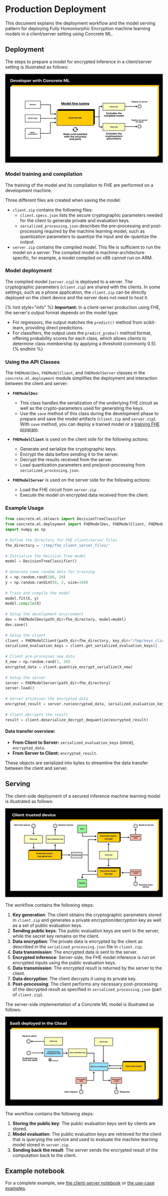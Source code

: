# Production Deployment

This document explains the deployment workflow and the model serving pattern for deploying Fully Homomorphic Encryption machine learning models in a client/server setting using Concrete ML.

## Deployment

The steps to prepare a model for encrypted inference in a client/server setting is illustrated as follows:

![](../figures/concretemlgraph1.jpg)

### Model training and compilation

The training of the model and its compilation to FHE are performed on a development machine.

Three different files are created when saving the model:

- `client.zip` contains the following files:
  - `client.specs.json` lists the secure cryptographic parameters needed for the client to generate private and evaluation keys.
  - `serialized_processing.json` describes the pre-processing and post-processing required by the machine learning model, such as quantization parameters to quantize the input and de-quantize the output.
- `server.zip` contains the compiled model. This file is sufficient to run the model on a server. The compiled model is machine-architecture specific, for example, a model compiled on x86 cannot run on ARM.

### Model deployment

The compiled model (`server.zip`) is deployed to a server. The cryptographic parameters (`client.zip`) are shared with the clients. In some settings, such as a phone application, the `client.zip` can be directly deployed on the client device and the server does not need to host it.

{% hint style="info" %}
**Important:** In a client-server production using FHE, the server's output format depends on the model type:

- For regressors, the output matches the `predict()` method from scikit-learn, providing direct predictions.
- For classifiers, the output uses the `predict_proba()` method format, offering probability scores for each class, which allows clients to determine class membership by applying a threshold (commonly 0.5).
  {% endhint %}

### Using the API Classes

The `FHEModelDev`, `FHEModelClient`, and `FHEModelServer` classes in the `concrete.ml.deployment` module simplifies the deployment and interaction between the client and server:

- **`FHEModelDev`**:

  - This class handles the serialization of the underlying FHE circuit as well as the crypto-parameters used for generating the keys.
  - Use the `save` method of this class during the development phase to prepare and save the model artifacts (`client.zip` and `server.zip`). With `save` method, you can deploy a trained model or a [training FHE program](../built-in-models/training.md).

- **`FHEModelClient`** is used on the client side for the following actions:

  - Generate and serialize the cryptographic keys.
  - Encrypt the data before sending it to the server.
  - Decrypt the results received from the server.
  - Load quantization parameters and pre/post-processing from `serialized_processing.json`.

- **`FHEModelServer`** is used on the server side for the following actions:

  - Load the FHE circuit from `server.zip` .
  - Execute the model on encrypted data received from the client.

### Example Usage

```python
from concrete.ml.sklearn import DecisionTreeClassifier
from concrete.ml.deployment import FHEModelDev, FHEModelClient, FHEModelServer
import numpy as np

# Define the directory for FHE client/server files
fhe_directory = '/tmp/fhe_client_server_files/'

# Initialize the Decision Tree model
model = DecisionTreeClassifier()

# Generate some random data for training
X = np.random.rand(100, 20)
y = np.random.randint(0, 2, size=100)

# Train and compile the model
model.fit(X, y)
model.compile(X)

# Setup the development environment
dev = FHEModelDev(path_dir=fhe_directory, model=model)
dev.save()

# Setup the client
client = FHEModelClient(path_dir=fhe_directory, key_dir="/tmp/keys_client")
serialized_evaluation_keys = client.get_serialized_evaluation_keys()

# Client pre-processes new data
X_new = np.random.rand(1, 20)
encrypted_data = client.quantize_encrypt_serialize(X_new)

# Setup the server
server = FHEModelServer(path_dir=fhe_directory)
server.load()

# Server processes the encrypted data
encrypted_result = server.run(encrypted_data, serialized_evaluation_keys)

# Client decrypts the result
result = client.deserialize_decrypt_dequantize(encrypted_result)
```

#### Data transfer overview:

- **From Client to Server:** `serialized_evaluation_keys` (once), `encrypted_data`.
- **From Server to Client:** `encrypted_result`.

These objects are serialized into bytes to streamline the data transfer between the client and server.

## Serving

The client-side deployment of a secured inference machine learning model is illustrated as follows:

![](../figures/concretemlgraph3.jpg)

The workflow contains the following steps:

1. **Key generation**: The client obtains the cryptographic parameters stored in `client.zip` and generates a private encryption/decryption key as well as a set of public evaluation keys.
1. **Sending public keys**: The public evaluation keys are sent to the server, while the secret key remains on the client.
1. **Data encryption**: The private data is encrypted by the client as described in the `serialized_processing.json` file in `client.zip`.
1. **Data transmission**: The encrypted data is sent to the server.
1. **Encrypted inference**: Server-side, the FHE model inference is run on encrypted inputs using the public evaluation keys.
1. **Data transmission**: The encrypted result is returned by the server to the client.
1. **Data decryption**: The client decrypts it using its private key.
1. **Post-processing**: The client performs any necessary post-processing of the decrypted result as specified in `serialized_processing.json` (part of `client.zip`).

The server-side implementation of a Concrete ML model is illustrated as follows:

![](../figures/concretemlgraph2.jpg)

The workflow contains the following steps:

1. **Storing the public key**: The public evaluation keys sent by clients are stored.
1. **Model evaluation**: The public evaluation keys are retrieved for the client that is querying the service and used to evaluate the machine learning model stored in `server.zip`.
1. **Sending back the result**: The server sends the encrypted result of the computation back to the client.

## Example notebook

For a complete example, see [the client-server notebook](../advanced_examples/ClientServer.ipynb) or [the use-case examples](../../use_case_examples/deployment/).
